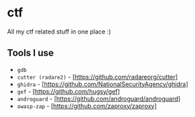 # ctf
All my ctf related stuff in one place :)


## Tools I use
* `gdb`
* `cutter (radare2)` - [https://github.com/radareorg/cutter]
* `ghidra` - [https://github.com/NationalSecurityAgency/ghidra]
* `gef` - [https://github.com/hugsy/gef]
* `androguard` - [https://github.com/androguard/androguard]
* `owasp-zap` - [https://github.com/zaproxy/zaproxy]
